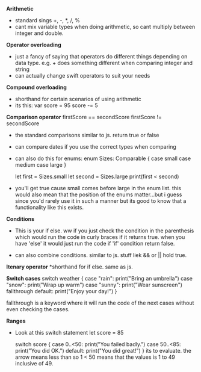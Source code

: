 **Arithmetic**
* standard sings +, -, *, /, %
* cant mix variable types when doing arithmetic, so cant multiply between integer and double. 

**Operator overloading**
* just a fancy of saying that operators do different things depending on data type. e.g. + does something different when comparing integer and string
* can actually change swift operators to suit your needs

**Compound overloading**
* shorthand for certain scenarios of using arithmetic
* its this: 
    var score = 95
    score -= 5  

**Comparison operator**
    firstScore == secondScore
    firstScore != secondScore
* the standard comparisons similar to js. return true or false

* can compare dates if you use the correct types when comparing
* can also do this for enums: 
    enum Sizes: Comparable {
        case small
        case medium
        case large
    }

    let first = Sizes.small
    let second = Sizes.large
    print(first < second) 

* you'll get true cause small comes before large in the enum list. this would also mean that the position of the enums matter...but i guess since you'd rarely use it in such a manner but its good to know that a functionality like this exists. 

**Conditions**
* This is your if else. ww if you just check the condition in the parenthesis which would run the code in curly braces if it returns true. when you have 'else' it would just run the code if 'if' condition return false. 

* can also combine conditions. similar to js. stuff liek && or || hold true. 

**Itenary operator**
*shorthand for if else. same as js.

**Switch cases**
    switch weather {
    case "rain":
        print("Bring an umbrella")
    case "snow":
        print("Wrap up warm")
    case "sunny":
        print("Wear sunscreen")
        fallthrough
    default:
        print("Enjoy your day!")
    }

fallthrough is a keyword where it will run the code of the next cases without even checking the cases. 

**Ranges**
* Look at this switch statement
    let score = 85

    switch score {
    case 0..<50:
        print("You failed badly.")
    case 50..<85:
        print("You did OK.")
    default:
        print("You did great!")
    }
its to evaluate. the arrow means less than so 1 < 50 means that the values is 1 to 49 inclusive of 49. 





